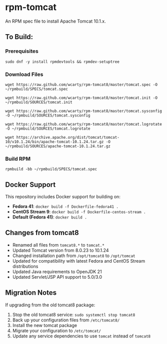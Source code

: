rpm-tomcat
===========

An RPM spec file to install Apache Tomcat 10.1.x.

## To Build:

### Prerequisites
`sudo dnf -y install rpmdevtools && rpmdev-setuptree`

### Download Files
`wget https://raw.github.com/wcarty/rpm-tomcat8/master/tomcat.spec -O ~/rpmbuild/SPECS/tomcat.spec`

`wget https://raw.github.com/wcarty/rpm-tomcat8/master/tomcat.init -O ~/rpmbuild/SOURCES/tomcat.init`

`wget https://raw.github.com/wcarty/rpm-tomcat8/master/tomcat.sysconfig -O ~/rpmbuild/SOURCES/tomcat.sysconfig`

`wget https://raw.github.com/wcarty/rpm-tomcat8/master/tomcat.logrotate -O ~/rpmbuild/SOURCES/tomcat.logrotate`

`wget https://archive.apache.org/dist/tomcat/tomcat-10/v10.1.24/bin/apache-tomcat-10.1.24.tar.gz -O ~/rpmbuild/SOURCES/apache-tomcat-10.1.24.tar.gz`

### Build RPM
`rpmbuild -bb ~/rpmbuild/SPECS/tomcat.spec`

## Docker Support

This repository includes Docker support for building on:

- **Fedora 41**: `docker build -f Dockerfile-fedora41 .`
- **CentOS Stream 9**: `docker build -f Dockerfile-centos-stream .`
- **Default (Fedora 41)**: `docker build .`

## Changes from tomcat8

- Renamed all files from `tomcat8.*` to `tomcat.*`
- Updated Tomcat version from 8.0.23 to 10.1.24
- Changed installation path from `/opt/tomcat8` to `/opt/tomcat`
- Updated for compatibility with latest Fedora and CentOS Stream distributions
- Updated Java requirements to OpenJDK 21
- Updated Servlet/JSP API support to 5.0/3.0

## Migration Notes

If upgrading from the old tomcat8 package:
1. Stop the old tomcat8 service: `sudo systemctl stop tomcat8`
2. Back up your configuration files from `/etc/tomcat8/`
3. Install the new tomcat package
4. Migrate your configuration to `/etc/tomcat/`
5. Update any service dependencies to use `tomcat` instead of `tomcat8`

